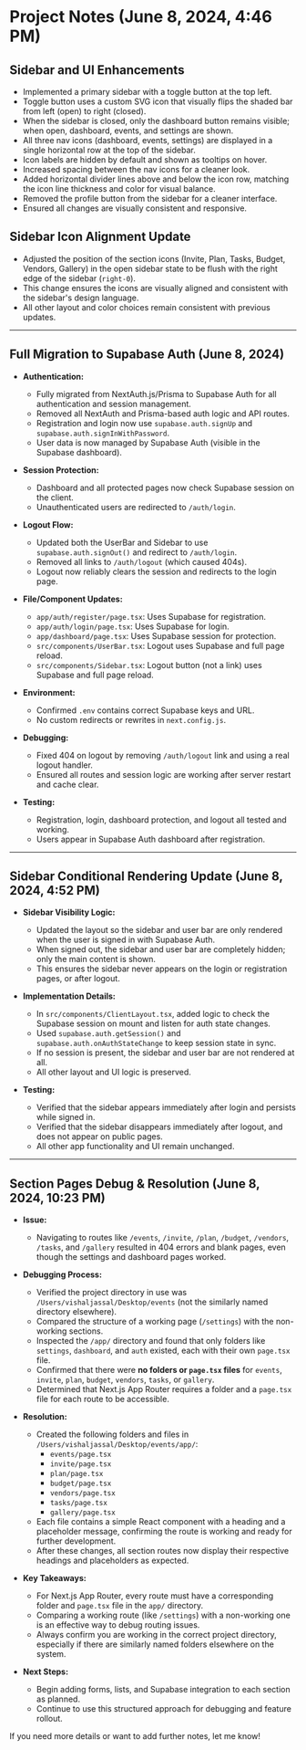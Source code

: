 # Project Notes (June 8, 2024, 4:46 PM)

## Sidebar and UI Enhancements

- Implemented a primary sidebar with a toggle button at the top left.
- Toggle button uses a custom SVG icon that visually flips the shaded bar from left (open) to right (closed).
- When the sidebar is closed, only the dashboard button remains visible; when open, dashboard, events, and settings are shown.
- All three nav icons (dashboard, events, settings) are displayed in a single horizontal row at the top of the sidebar.
- Icon labels are hidden by default and shown as tooltips on hover.
- Increased spacing between the nav icons for a cleaner look.
- Added horizontal divider lines above and below the icon row, matching the icon line thickness and color for visual balance.
- Removed the profile button from the sidebar for a cleaner interface.
- Ensured all changes are visually consistent and responsive.

## Sidebar Icon Alignment Update

- Adjusted the position of the section icons (Invite, Plan, Tasks, Budget, Vendors, Gallery) in the open sidebar state to be flush with the right edge of the sidebar (`right-0`).
- This change ensures the icons are visually aligned and consistent with the sidebar's design language.
- All other layout and color choices remain consistent with previous updates.

---

## Full Migration to Supabase Auth (June 8, 2024)

- **Authentication:**
  - Fully migrated from NextAuth.js/Prisma to Supabase Auth for all authentication and session management.
  - Removed all NextAuth and Prisma-based auth logic and API routes.
  - Registration and login now use `supabase.auth.signUp` and `supabase.auth.signInWithPassword`.
  - User data is now managed by Supabase Auth (visible in the Supabase dashboard).

- **Session Protection:**
  - Dashboard and all protected pages now check Supabase session on the client.
  - Unauthenticated users are redirected to `/auth/login`.

- **Logout Flow:**
  - Updated both the UserBar and Sidebar to use `supabase.auth.signOut()` and redirect to `/auth/login`.
  - Removed all links to `/auth/logout` (which caused 404s).
  - Logout now reliably clears the session and redirects to the login page.

- **File/Component Updates:**
  - `app/auth/register/page.tsx`: Uses Supabase for registration.
  - `app/auth/login/page.tsx`: Uses Supabase for login.
  - `app/dashboard/page.tsx`: Uses Supabase session for protection.
  - `src/components/UserBar.tsx`: Logout uses Supabase and full page reload.
  - `src/components/Sidebar.tsx`: Logout button (not a link) uses Supabase and full page reload.

- **Environment:**
  - Confirmed `.env` contains correct Supabase keys and URL.
  - No custom redirects or rewrites in `next.config.js`.

- **Debugging:**
  - Fixed 404 on logout by removing `/auth/logout` link and using a real logout handler.
  - Ensured all routes and session logic are working after server restart and cache clear.

- **Testing:**
  - Registration, login, dashboard protection, and logout all tested and working.
  - Users appear in Supabase Auth dashboard after registration.

---

## Sidebar Conditional Rendering Update (June 8, 2024, 4:52 PM)

- **Sidebar Visibility Logic:**
  - Updated the layout so the sidebar and user bar are only rendered when the user is signed in with Supabase Auth.
  - When signed out, the sidebar and user bar are completely hidden; only the main content is shown.
  - This ensures the sidebar never appears on the login or registration pages, or after logout.

- **Implementation Details:**
  - In `src/components/ClientLayout.tsx`, added logic to check the Supabase session on mount and listen for auth state changes.
  - Used `supabase.auth.getSession()` and `supabase.auth.onAuthStateChange` to keep session state in sync.
  - If no session is present, the sidebar and user bar are not rendered at all.
  - All other layout and UI logic is preserved.

- **Testing:**
  - Verified that the sidebar appears immediately after login and persists while signed in.
  - Verified that the sidebar disappears immediately after logout, and does not appear on public pages.
  - All other app functionality and UI remain unchanged.

---

## Section Pages Debug & Resolution (June 8, 2024, 10:23 PM)

- **Issue:**
  - Navigating to routes like `/events`, `/invite`, `/plan`, `/budget`, `/vendors`, `/tasks`, and `/gallery` resulted in 404 errors and blank pages, even though the settings and dashboard pages worked.

- **Debugging Process:**
  - Verified the project directory in use was `/Users/vishaljassal/Desktop/events` (not the similarly named directory elsewhere).
  - Compared the structure of a working page (`/settings`) with the non-working sections.
  - Inspected the `/app/` directory and found that only folders like `settings`, `dashboard`, and `auth` existed, each with their own `page.tsx` file.
  - Confirmed that there were **no folders or `page.tsx` files** for `events`, `invite`, `plan`, `budget`, `vendors`, `tasks`, or `gallery`.
  - Determined that Next.js App Router requires a folder and a `page.tsx` file for each route to be accessible.

- **Resolution:**
  - Created the following folders and files in `/Users/vishaljassal/Desktop/events/app/`:
    - `events/page.tsx`
    - `invite/page.tsx`
    - `plan/page.tsx`
    - `budget/page.tsx`
    - `vendors/page.tsx`
    - `tasks/page.tsx`
    - `gallery/page.tsx`
  - Each file contains a simple React component with a heading and a placeholder message, confirming the route is working and ready for further development.
  - After these changes, all section routes now display their respective headings and placeholders as expected.

- **Key Takeaways:**
  - For Next.js App Router, every route must have a corresponding folder and `page.tsx` file in the `app/` directory.
  - Comparing a working route (like `/settings`) with a non-working one is an effective way to debug routing issues.
  - Always confirm you are working in the correct project directory, especially if there are similarly named folders elsewhere on the system.

- **Next Steps:**
  - Begin adding forms, lists, and Supabase integration to each section as planned.
  - Continue to use this structured approach for debugging and feature rollout.

If you need more details or want to add further notes, let me know! 